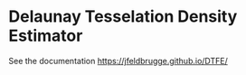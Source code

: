 # Delaunay Tesselation Density Estimator

See the documentation https://jfeldbrugge.github.io/DTFE/
